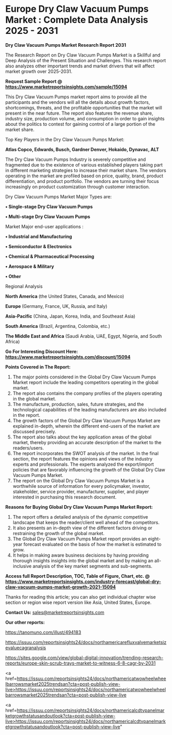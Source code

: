  # Europe Dry Claw Vacuum Pumps Market : Complete Data Analysis 2025 - 2031

<strong>Dry Claw Vacuum Pumps Market Research Report 2031</strong>

The Research Report on Dry Claw Vacuum Pumps Market is a Skillful and Deep Analysis of the Present Situation and Challenges. This research report also analyzes other important trends and market drivers that will affect market growth over 2025-2031.

<strong>Request Sample Report @ <a href=https://www.marketreportsinsights.com/sample/15094>https://www.marketreportsinsights.com/sample/15094</a></strong>

This Dry Claw Vacuum Pumps market report aims to provide all the participants and the vendors will all the details about growth factors, shortcomings, threats, and the profitable opportunities that the market will present in the near future. The report also features the revenue share, industry size, production volume, and consumption in order to gain insights about the politics to contest for gaining control of a large portion of the market share.

Top Key Players in the Dry Claw Vacuum Pumps Market:

<strong>Atlas Copco, Edwards, Busch, Gardner Denver, Hokaido, Dynavac, ALT</strong>

The Dry Claw Vacuum Pumps Industry is severely competitive and fragmented due to the existence of various established players taking part in different marketing strategies to increase their market share. The vendors operating in the market are profiled based on price, quality, brand, product differentiation, and product portfolio. The vendors are turning their focus increasingly on product customization through customer interaction.

Dry Claw Vacuum Pumps Market Major Types are:

<strong>• Single-stage Dry Claw Vacuum Pumps

• Multi-stage Dry Claw Vacuum Pumps</strong>

Market Major end-user applications :

<strong>• Industrial and Manufacturing

• Semiconductor & Electronics

• Chemical & Pharmaceutical Processing

• Aerospace & Military

• Other</strong>

Regional Analysis

</u><strong><b>North America</b></strong> (the United States, Canada, and Mexico)

<strong><b>Europe </b></strong>(Germany, France, UK, Russia, and Italy)

<strong><b>Asia-Pacific</b></strong> (China, Japan, Korea, India, and Southeast Asia)

<strong><b>South America</b></strong> (Brazil, Argentina, Colombia, etc.)

<strong><b>The Middle East and Africa</b></strong> (Saudi Arabia, UAE, Egypt, Nigeria, and South Africa)

<strong>Go For Interesting Discount Here: <a href=https://www.marketreportsinsights.com/discount/15094>https://www.marketreportsinsights.com/discount/15094</a></strong>

<strong>Points Covered in The Report:</strong>
<ol>
  <li>The major points considered in the Global Dry Claw Vacuum Pumps Market report include the leading competitors operating in the global market.</li>
  <li>The report also contains the company profiles of the players operating in the global market.</li>
  <li>The manufacture, production, sales, future strategies, and the technological capabilities of the leading manufacturers are also included in the report.</li>
  <li>The growth factors of the Global Dry Claw Vacuum Pumps Market are explained in-depth, wherein the different end-users of the market are discussed precisely.</li>
  <li>The report also talks about the key application areas of the global market, thereby providing an accurate description of the market to the readers/users.</li>
  <li>The report incorporates the SWOT analysis of the market. In the final section, the report features the opinions and views of the industry experts and professionals. The experts analyzed the export/import policies that are favorably influencing the growth of the Global Dry Claw Vacuum Pumps Market.</li>
  <li>The report on the Global Dry Claw Vacuum Pumps Market is a worthwhile source of information for every policymaker, investor, stakeholder, service provider, manufacturer, supplier, and player interested in purchasing this research document.</li>
</ol>
<strong>Reasons for Buying Global Dry Claw Vacuum Pumps Market Report:</strong>

<ol>
  <li>The report offers a detailed analysis of the dynamic competitive landscape that keeps the reader/client well ahead of the competitors.</li>
  <li>It also presents an in-depth view of the different factors driving or restraining the growth of the global market.</li>
  <li>The Global Dry Claw Vacuum Pumps Market report provides an eight-year forecast evaluated on the basis of how the market is estimated to grow.</li>
  <li>It helps in making aware business decisions by having providing thorough insights insights into the global market and by making an all-inclusive analysis of the key market segments and sub-segments.</li>
</ol>
<strong>Access full Report Description, TOC, Table of Figure, Chart, etc. @ <a href=https://www.marketreportsinsights.com/industry-forecast/global-dry-claw-vacuum-pumps-market-growth-2021-15094>https://www.marketreportsinsights.com/industry-forecast/global-dry-claw-vacuum-pumps-market-growth-2021-15094</a></strong>


Thanks for reading this article; you can also get individual chapter wise section or region wise report version like Asia, United States, Europe.

<strong>Contact Us:</strong>
sales@marketreportsinsights.com

<strong>Our other reports:</strong>

<a href=https://tanomuno.com/illust/494183>https://tanomuno.com/illust/494183</a>

<a href=https://issuu.com/reportsinsights24/docs/northamericarefluxvalvemarketsizevaluecagranalysis>https://issuu.com/reportsinsights24/docs/northamericarefluxvalvemarketsizevaluecagranalysis</a>

<a href=https://sites.google.com/view/global-digital-innovation/trending-research-reports/europe-skin-scrub-trays-market-to-witness-6-8-cagr-by-2031>https://sites.google.com/view/global-digital-innovation/trending-research-reports/europe-skin-scrub-trays-market-to-witness-6-8-cagr-by-2031</a>

<a href=https://issuu.com/reportsinsights24/docs/northamericatwowheelwheelbarrowsmarket2025trendsan?cta=post-publish-view-live>https://issuu.com/reportsinsights24/docs/northamericatwowheelwheelbarrowsmarket2025trendsan?cta=post-publish-view-live</a>

<a href=https://issuu.com/reportsinsights24/docs/northamericalcdtvpanelmarketgrowthstatusandoutlook?cta=post-publish-view-live>https://issuu.com/reportsinsights24/docs/northamericalcdtvpanelmarketgrowthstatusandoutlook?cta=post-publish-view-live</a>"
